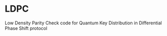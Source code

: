 # LDPC
Low Density Parity Check code for Quantum Key Distribution in Differential Phase Shift protocol
